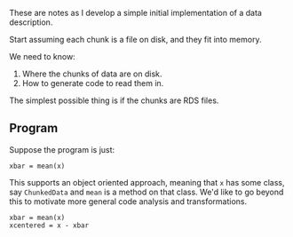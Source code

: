These are notes as I develop a simple initial implementation of a data description.

Start assuming each chunk is a file on disk, and they fit into memory.

We need to know:
1. Where the chunks of data are on disk.
2. How to generate code to read them in.

The simplest possible thing is if the chunks are RDS files.

## Program

Suppose the program is just:

```{r}
xbar = mean(x)
```

This supports an object oriented approach, meaning that `x` has some class, say `ChunkedData` and `mean` is a method on that class.
We'd like to go beyond this to motivate more general code analysis and transformations.

```{r}
xbar = mean(x)
xcentered = x - xbar
```


